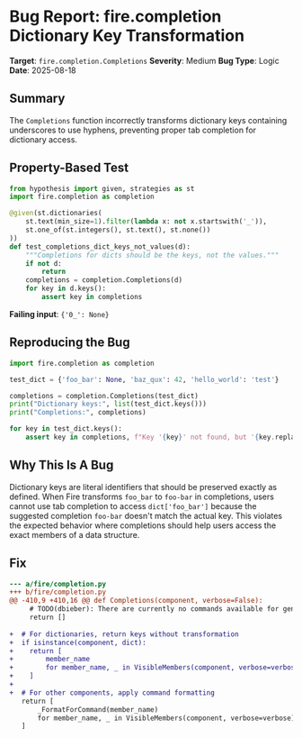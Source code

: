 # Bug Report: fire.completion Dictionary Key Transformation

**Target**: `fire.completion.Completions`
**Severity**: Medium
**Bug Type**: Logic
**Date**: 2025-08-18

## Summary

The `Completions` function incorrectly transforms dictionary keys containing underscores to use hyphens, preventing proper tab completion for dictionary access.

## Property-Based Test

```python
from hypothesis import given, strategies as st
import fire.completion as completion

@given(st.dictionaries(
    st.text(min_size=1).filter(lambda x: not x.startswith('_')),
    st.one_of(st.integers(), st.text(), st.none())
))
def test_completions_dict_keys_not_values(d):
    """Completions for dicts should be the keys, not the values."""
    if not d:
        return
    completions = completion.Completions(d)
    for key in d.keys():
        assert key in completions
```

**Failing input**: `{'0_': None}`

## Reproducing the Bug

```python
import fire.completion as completion

test_dict = {'foo_bar': None, 'baz_qux': 42, 'hello_world': 'test'}

completions = completion.Completions(test_dict)
print("Dictionary keys:", list(test_dict.keys()))
print("Completions:", completions)

for key in test_dict.keys():
    assert key in completions, f"Key '{key}' not found, but '{key.replace('_', '-')}' is present"
```

## Why This Is A Bug

Dictionary keys are literal identifiers that should be preserved exactly as defined. When Fire transforms `foo_bar` to `foo-bar` in completions, users cannot use tab completion to access `dict['foo_bar']` because the suggested completion `foo-bar` doesn't match the actual key. This violates the expected behavior where completions should help users access the exact members of a data structure.

## Fix

```diff
--- a/fire/completion.py
+++ b/fire/completion.py
@@ -410,9 +410,16 @@ def Completions(component, verbose=False):
     # TODO(dbieber): There are currently no commands available for generators.
     return []
 
+  # For dictionaries, return keys without transformation
+  if isinstance(component, dict):
+    return [
+        member_name
+        for member_name, _ in VisibleMembers(component, verbose=verbose)
+    ]
+
+  # For other components, apply command formatting
   return [
       _FormatForCommand(member_name)
       for member_name, _ in VisibleMembers(component, verbose=verbose)
   ]
```